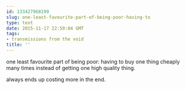 ```yaml
---
id: 133427968199
slug: one-least-favourite-part-of-being-poor-having-to
type: text
date: 2015-11-17 22:59:04 GMT
tags:
- transmissions from the void
title: ''
---
```

one least favourite part of being poor: having to buy one thing cheaply many times instead of getting one high quality thing.

always ends up costing more in the end.